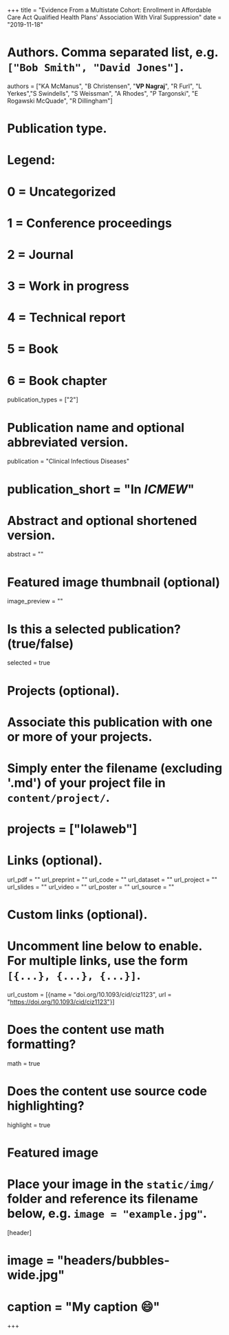 +++
title = "Evidence From a Multistate Cohort: Enrollment in Affordable Care Act Qualified Health Plans' Association With Viral Suppression"
date = "2019-11-18"

# Authors. Comma separated list, e.g. `["Bob Smith", "David Jones"]`.
authors = ["KA McManus", "B Christensen", "**VP Nagraj**", "R Furl", "L Yerkes","S Swindells", "S Weissman", "A Rhodes", "P Targonski", "E Rogawski McQuade", "R Dillingham"]

# Publication type.
# Legend:
# 0 = Uncategorized
# 1 = Conference proceedings
# 2 = Journal
# 3 = Work in progress
# 4 = Technical report
# 5 = Book
# 6 = Book chapter
publication_types = ["2"]

# Publication name and optional abbreviated version.
publication = "Clinical Infectious Diseases"
# publication_short = "In *ICMEW*"

# Abstract and optional shortened version.
abstract = ""

# Featured image thumbnail (optional)
image_preview = ""

# Is this a selected publication? (true/false)
selected = true

# Projects (optional).
#   Associate this publication with one or more of your projects.
#   Simply enter the filename (excluding '.md') of your project file in `content/project/`.
# projects = ["lolaweb"]

# Links (optional).
url_pdf = ""
url_preprint = ""
url_code = ""
url_dataset = ""
url_project = ""
url_slides = ""
url_video = ""
url_poster = ""
url_source = ""

# Custom links (optional).
#   Uncomment line below to enable. For multiple links, use the form `[{...}, {...}, {...}]`.
url_custom = [{name = "doi.org/10.1093/cid/ciz1123", url = "https://doi.org/10.1093/cid/ciz1123"}]

# Does the content use math formatting?
math = true

# Does the content use source code highlighting?
highlight = true

# Featured image
# Place your image in the `static/img/` folder and reference its filename below, e.g. `image = "example.jpg"`.
[header]
# image = "headers/bubbles-wide.jpg"
# caption = "My caption :smile:"

+++